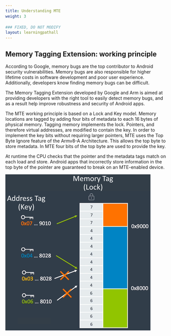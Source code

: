 ```yaml
---
title: Understanding MTE
weight: 3

### FIXED, DO NOT MODIFY
layout: learningpathall
---
```


## Memory Tagging Extension: working principle

According to Google, memory bugs are the top contributor to Android security vulnerabilities. Memory bugs are also responsible for higher lifetime costs in software development and poor user experience.
Additionally, developers know finding memory bugs can be difficult.

The Memory Tagging Extension developed by Google and Arm is aimed at providing developers with the right tool to easily detect memory bugs, and as a result help improve robustness and security of Android apps.

The MTE working principle is based on a Lock and Key model. Memory locations are tagged by adding four bits of metadata to each 16 bytes of physical memory. Tagging memory implements the lock. Pointers, and therefore virtual addresses, are modified to contain the key.
In order to implement the key bits without requiring larger pointers, MTE uses the Top Byte Ignore feature of the Armv8-A Architecture. This allows the top byte to store metadata. In MTE four bits of the top byte are used to provide the key. 

At runtime the CPU checks that the pointer and the metadata tags match on each load and store. Android apps that incorrectly store information in the top byte of the pointer are guaranteed to break on an MTE-enabled device. 

![alt-text-2](pictures/03_mte_lock_and_key_model.png "MTE Lock and Key underlying model.")
